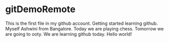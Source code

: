# gitDemoRemote
This is the first file in my github account.
Getting started learning github.
Myself Ashwini from Bangalore.
Today we are playing chess.
Tomorrow we are going to ooty.
We are learning github today.
Hello world!
